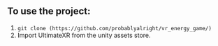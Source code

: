 ## To use the project:
1. `git clone (https://github.com/probablyalright/vr_energy_game/)`
2. Import UltimateXR from the unity assets store.
